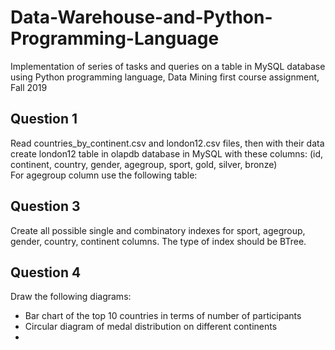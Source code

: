 # Data-Warehouse-and-Python-Programming-Language
Implementation of series of tasks and queries on a table in MySQL database using Python programming language, Data Mining first course assignment, Fall 2019
## Question 1
Read countries_by_continent.csv and london12.csv files, then with their data create london12 table in olapdb database in MySQL with these columns: (id, continent, country, gender, agegroup, sport, gold, silver, bronze) <br/>
For agegroup column use the following table: <br/>
## Question 3
Create all possible single and combinatory indexes for sport, agegroup, gender, country, continent columns. The type of index should be BTree.
## Question 4
Draw the following diagrams:
- Bar chart of the top 10 countries in terms of number of participants
- Circular diagram of medal distribution on different continents
- 
